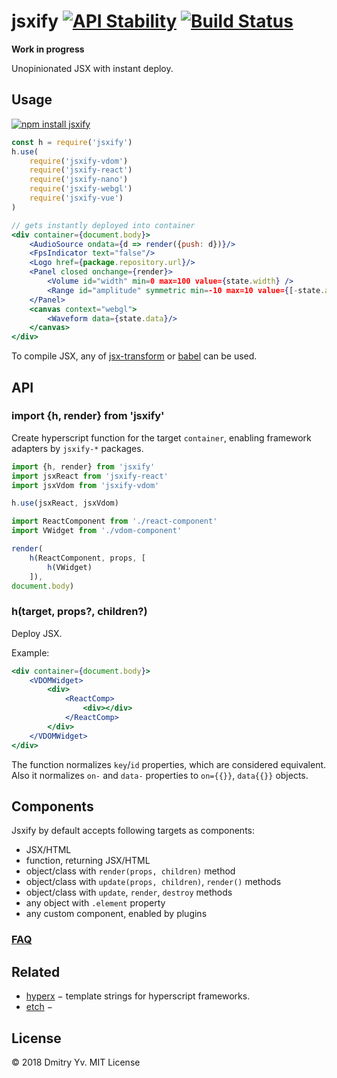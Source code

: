 # jsxify [![API Stability](https://img.shields.io/badge/stability-experimental-red.svg?style=flat-square)](https://nodejs.org/api/documentation.html#documentation_stability_index) [![Build Status](https://img.shields.io/travis/dy/jsxify.svg?style=flat-square)](https://travis-ci.org/dy/jsxify/)

**Work in progress**

Unopinionated JSX with instant deploy.

## Usage

[![npm install jsxify](https://nodei.co/npm/jsxify.png?mini=true)](https://npmjs.org/package/jsxify/)

```jsx
const h = require('jsxify')
h.use(
	require('jsxify-vdom')
	require('jsxify-react')
	require('jsxify-nano')
	require('jsxify-webgl')
	require('jsxify-vue')
)

// gets instantly deployed into container
<div container={document.body}>
	<AudioSource ondata={d => render({push: d})}/>
	<FpsIndicator text="false"/>
	<Logo href={package.repository.url}/>
	<Panel closed onchange={render}>
		<Volume id="width" min=0 max=100 value={state.width} />
		<Range id="amplitude" symmetric min=-10 max=10 value={[-state.amplitude, state.amplitude]} />
	</Panel>
	<canvas context="webgl">
		<Waveform data={state.data}/>
	</canvas>
</div>
```

To compile JSX, any of [jsx-transform](https://www.npmjs.com/package/jsx-transform) or [babel](https://babeljs.io/docs/plugins/transform-react-jsx/) can be used.

## API

### import {h, render} from 'jsxify'

Create hyperscript function for the target `container`, enabling framework adapters by `jsxify-*` packages.

```jsx
import {h, render} from 'jsxify'
import jsxReact from 'jsxify-react'
import jsxVdom from 'jsxify-vdom'

h.use(jsxReact, jsxVdom)

import ReactComponent from './react-component'
import VWidget from './vdom-component'

render(
	h(ReactComponent, props, [
		h(VWidget)
	]),
document.body)
```

### h(target, props?, children?)

Deploy JSX.

Example:

```jsx
<div container={document.body}>
	<VDOMWidget>
		<div>
			<ReactComp>
				<div></div>
			</ReactComp>
		</div>
	</VDOMWidget>
</div>
```

The function normalizes `key`/`id` properties, which are considered equivalent.
Also it normalizes `on-` and `data-` properties to `on={{}}`, `data{{}}` objects.


## Components

Jsxify by default accepts following targets as components:

* JSX/HTML
* function, returning JSX/HTML
* object/class with `render(props, children)` method
* object/class with `update(props, children)`, `render()` methods
* object/class with `update`, `render`, `destroy` methods
* any object with `.element` property
* any custom component, enabled by plugins

### [FAQ](./faq)

## Related

* [hyperx](https://www.npmjs.com/package/hyperx) − template strings for hyperscript frameworks.
* [etch](https://www.npmjs.com/package/etch) −

## License

© 2018 Dmitry Yv. MIT License
